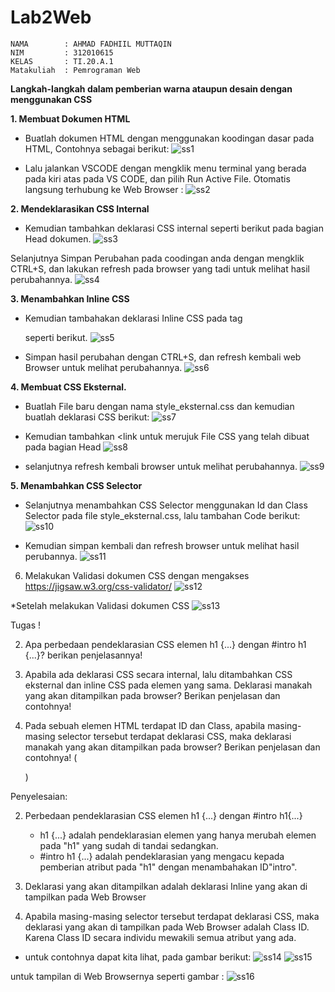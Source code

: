 # Lab2Web
```
NAMA        : AHMAD FADHIIL MUTTAQIN
NIM         : 312010615
KELAS       : TI.20.A.1
Matakuliah  : Pemrograman Web
```

**<b>Langkah-langkah dalam pemberian warna ataupun desain dengan menggunakan CSS</b>**

**1. Membuat Dokumen HTML**
    

- Buatlah dokumen HTML dengan menggunakan koodingan dasar pada HTML, Contohnya sebagai berikut:
![ss1](https://user-images.githubusercontent.com/46867774/159480392-fb877245-e542-4c94-a8e0-b3052dfc3568.png)


- Lalu jalankan VSCODE dengan mengklik menu terminal yang berada pada kiri atas pada VS CODE, dan pilih Run Active File. Otomatis langsung terhubung ke Web Browser :
![ss2](https://user-images.githubusercontent.com/46867774/159481851-7d8701c0-9a04-4249-8114-d046db1f850b.png)


**2. Mendeklarasikan CSS Internal**
    
 

-  Kemudian tambahkan deklarasi CSS internal seperti berikut pada bagian Head dokumen.
![ss3](https://user-images.githubusercontent.com/46867774/159485353-be1c7a3f-5d0e-48ad-ae41-0be81ef213f3.png)


Selanjutnya Simpan Perubahan pada coodingan anda dengan mengklik CTRL+S, dan lakukan refresh pada browser yang tadi untuk melihat hasil perubahannya.
![ss4](https://user-images.githubusercontent.com/46867774/159485408-6a6c224d-acdc-4b87-8707-5dd88f30c080.png)


**3. Menambahkan Inline CSS**

- Kemudian tambahakan deklarasi Inline CSS pada tag <p> seperti berikut.
![ss5](https://user-images.githubusercontent.com/46867774/159486870-1a0deb7f-5838-4a34-8ff5-62a79bece1b4.png)
    
- Simpan hasil  perubahan dengan CTRL+S, dan refresh kembali web Browser untuk melihat perubahannya.
![ss6](https://user-images.githubusercontent.com/46867774/159486951-2ade64b5-f9ea-4f58-99ef-2bad3627ec41.png)

**4. Membuat CSS Eksternal.**
- Buatlah File baru dengan nama style_eksternal.css dan kemudian buatlah deklarasi CSS berikut:
![ss7](https://user-images.githubusercontent.com/46867774/159546792-6a526238-4f05-42c6-8b8b-926bd543cb8e.png)

- Kemudian tambahkan <link untuk merujuk File CSS yang telah dibuat pada bagian Head
![ss8](https://user-images.githubusercontent.com/46867774/159546795-5cc204f1-3193-4d38-af39-2da519a6d9e5.png)

- selanjutnya refresh kembali browser untuk melihat perubahannya.
![ss9](https://user-images.githubusercontent.com/46867774/159546023-ddd0f429-ca1e-4532-8d00-ce07ce28b507.png)

**5. Menambahkan CSS Selector**
- Selanjutnya menambahkan CSS Selector menggunakan Id dan Class Selector pada file style_eksternal.css, lalu tambahan Code berikut:
![ss10](https://user-images.githubusercontent.com/46867774/159549958-799f6247-03ef-4a16-b376-ed7926785e73.png)


- Kemudian simpan kembali dan refresh browser untuk melihat hasil perubannya.
![ss11](https://user-images.githubusercontent.com/46867774/159549932-98f3e674-ce60-43b0-a0b5-fa7469f537ab.png)


6. Melakukan Validasi dokumen CSS dengan mengakses https://jigsaw.w3.org/css-validator/
![ss12](https://user-images.githubusercontent.com/46867774/159550492-440b2868-3891-4125-92e8-974d2f9bd550.png)

*Setelah melakukan Validasi dokumen CSS
![ss13](https://user-images.githubusercontent.com/46867774/159550679-952d56a3-86a8-40bd-95d2-48e15e5df363.png)


Tugas !

2. Apa perbedaan pendeklarasian CSS elemen h1 {...} dengan #intro h1 {...}? berikan
penjelasannya!

3. Apabila ada deklarasi CSS secara internal, lalu ditambahkan CSS eksternal dan inline CSS pada
elemen yang sama. Deklarasi manakah yang akan ditampilkan pada browser? Berikan
penjelasan dan contohnya!

4. Pada sebuah elemen HTML terdapat ID dan Class, apabila masing-masing selector tersebut
terdapat deklarasi CSS, maka deklarasi manakah yang akan ditampilkan pada browser?
Berikan penjelasan dan contohnya! ( <p id="paragraf-1" class="text-paragraf"> )
   
Penyelesaian:

2. Perbedaan pendeklarasian  CSS elemen h1 {...} dengan #intro h1{...}

   - h1 {...} adalah pendeklarasian elemen yang hanya merubah elemen pada "h1" yang sudah di tandai sedangkan.
   - #intro h1 {...} adalah pendeklarasian yang mengacu kepada pemberian atribut pada "h1" dengan menambahakan ID"intro".

3. Deklarasi yang akan ditampilkan adalah deklarasi Inline yang akan di tampilkan pada Web Browser
4. Apabila masing-masing selector tersebut terdapat deklarasi CSS, maka deklarasi yang akan di tampilkan pada Web Browser adalah Class ID. Karena Class ID secara individu mewakili semua atribut yang ada. 
- untuk contohnya dapat kita lihat, pada gambar berikut:
![ss14](https://user-images.githubusercontent.com/46867774/159554985-da18f8c5-f224-4323-a427-ccb6c70a42fc.png)
![ss15](https://user-images.githubusercontent.com/46867774/159555018-c819e72e-110c-4b66-99d3-fe7e4afcc14d.png)

untuk tampilan di Web Browsernya seperti gambar :
![ss16](https://user-images.githubusercontent.com/46867774/159555054-f2e621bc-79c7-4205-8fc3-2ccfd40acd52.png)

